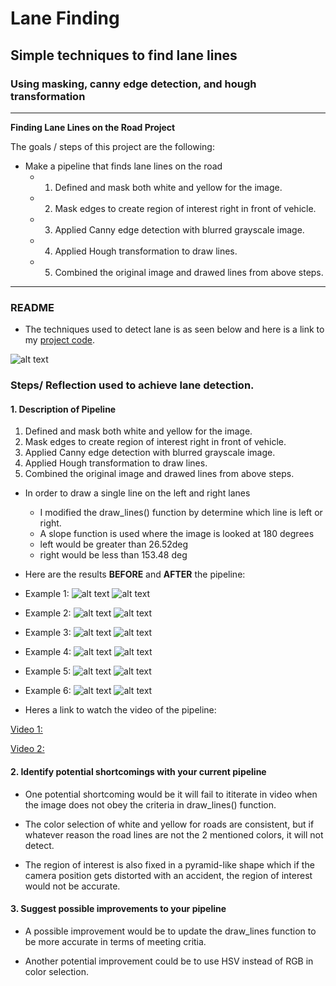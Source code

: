 # **Lane Finding**

## Simple techniques to find lane lines

### Using masking, canny edge detection, and hough transformation
---

**Finding Lane Lines on the Road Project**

The goals / steps of this project are the following:

* Make a pipeline that finds lane lines on the road
  - 1. Defined and mask both white and yellow for the image.
  - 2. Mask edges to create region of interest right in front of vehicle.
  - 3. Applied Canny edge detection with blurred grayscale image.
  - 4. Applied Hough transformation to draw lines.
  - 5. Combined the original image and drawed lines from above steps.

[//]: # (Image References)

[image1]: ./test_images_output/solidWhiteCurve.png
[image2]: ./test_images_output/solidWhiteRight.png
[image3]: ./test_images_output/solidYellowCurve.png
[image4]: ./test_images_output/solidYellowCurve2.png
[image5]: ./test_images_output/solidYellowLeft.png
[image6]: ./test_images_output/whiteCarLaneSwitch.png

[image7]: ./test_images/solidWhiteCurve.png
[image8]: ./test_images/solidWhiteRight.png
[image9]: ./test_images/solidYellowCurve.png
[image10]: ./test_images/solidYellowCurve2.png
[image11]: ./test_images/solidYellowLeft.png
[image12]: ./test_images/whiteCarLaneSwitch.png

---
### README

- The techniques used to detect lane is as seen below and here is a link to my [project code](./Finding_Lane_Lines.ipynb).

![alt text][image2]

### Steps/ Reflection used to achieve lane detection.

#### 1. Description of Pipeline

1. Defined and mask both white and yellow for the image.
2. Mask edges to create region of interest right in front of vehicle.
3. Applied Canny edge detection with blurred grayscale image.
4. Applied Hough transformation to draw lines.
5. Combined the original image and drawed lines from above steps.

* In order to draw a single line on the left and right lanes
  - I modified the draw_lines() function by determine which line is left or right.
  - A slope function is used where the image is looked at 180 degrees
   - left would be greater than 26.52deg 
   - right would be less than 153.48 deg 

* Here are the results **BEFORE** and **AFTER** the pipeline:

* Example 1:
![alt text][image7]
![alt text][image1]

* Example 2:
![alt text][image8]
![alt text][image2]

* Example 3:
![alt text][image9]
![alt text][image3]

* Example 4:
![alt text][image10]
![alt text][image4]

* Example 5:
![alt text][image11]
![alt text][image5]

* Example 6:
![alt text][image12]
![alt text][image6]

* Heres a link to watch the video of the pipeline:

[Video 1:](./test_videos_output/solidWhiteRight.mp4)

[Video 2:](./test_videos_output/solidYellowLeft.mp4)

#### 2. Identify potential shortcomings with your current pipeline

* One potential shortcoming would be it will fail to ititerate in video when the image does not obey the criteria in draw_lines() function. 

* The color selection of white and yellow for roads are consistent, but if whatever reason the road lines are not the 2 mentioned colors, it will not detect.

* The region of interest is also fixed in a pyramid-like shape which if the camera position gets distorted with an accident, the region of interest would not be accurate.


#### 3. Suggest possible improvements to your pipeline

* A possible improvement would be to update the draw_lines function to be more accurate in terms of meeting critia.

* Another potential improvement could be to use HSV instead of RGB in color selection.


